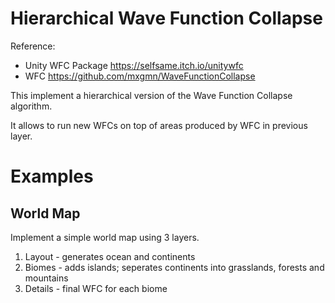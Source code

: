 # Hierarchical Wave Function Collapse

Reference: 
- Unity WFC Package https://selfsame.itch.io/unitywfc
- WFC https://github.com/mxgmn/WaveFunctionCollapse

This implement a hierarchical version of the Wave Function Collapse algorithm.

It allows to run new WFCs on top of areas produced by WFC in previous layer.

# Examples

## World Map

Implement a simple world map using 3 layers.

1. Layout - generates ocean and continents
2. Biomes - adds islands; seperates continents into grasslands, forests and mountains
3. Details - final WFC for each biome
